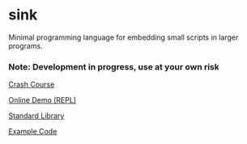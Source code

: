 sink
====

Minimal programming language for embedding small scripts in larger programs.

### Note: Development in progress, use at your own risk

[Crash Course](https://github.com/voidqk/sink/blob/master/docs/crash-course.md)

[Online Demo (REPL)](https://rawgit.com/voidqk/sink/master/src/repl.html)

[Standard Library](https://github.com/voidqk/sink/blob/master/docs/lib.md)

[Example Code](https://github.com/voidqk/sink/blob/master/tests/0.sanity/sanity.sink)
